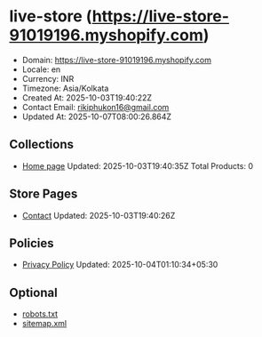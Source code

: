 # live-store (https://live-store-91019196.myshopify.com)

- Domain: https://live-store-91019196.myshopify.com
- Locale: en
- Currency: INR
- Timezone: Asia/Kolkata
- Created At: 2025-10-03T19:40:22Z
- Contact Email: rikiphukon16@gmail.com
- Updated At: 2025-10-07T08:00:26.864Z

## Collections

- [Home page](https://live-store-91019196.myshopify.com/collections/frontpage)
  Updated: 2025-10-03T19:40:35Z
  Total Products: 0

## Store Pages

- [Contact](https://live-store-91019196.myshopify.com/pages/contact)
  Updated: 2025-10-03T19:40:26Z

## Policies

- [Privacy Policy](https://live-store-91019196.myshopify.com/policies/privacy-policy)
  Updated: 2025-10-04T01:10:34+05:30

## Optional

- [robots.txt](https://live-store-91019196.myshopify.com/robots.txt)
- [sitemap.xml](https://live-store-91019196.myshopify.com/sitemap.xml)
